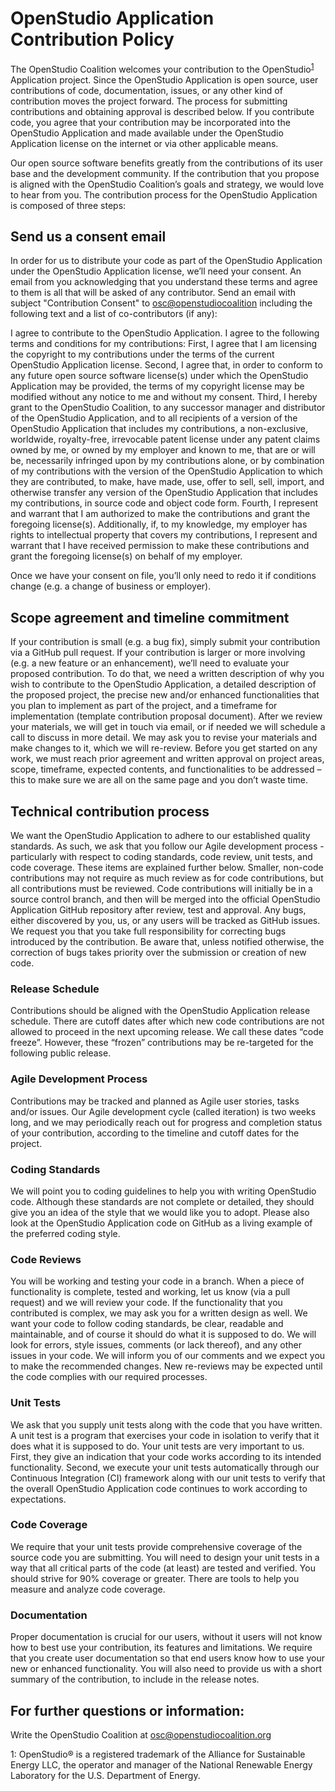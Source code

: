 # OpenStudio Application Contribution Policy

The OpenStudio Coalition welcomes your contribution to the OpenStudio<sup>[1](#footnote1)</sup> Application project. Since the OpenStudio Application is open source, user contributions of code, documentation, issues, or any other kind of contribution moves the project forward. The process for submitting contributions and obtaining approval is described below. If you contribute code, you agree that your contribution may be incorporated into the OpenStudio Application and made available under the OpenStudio Application license on the internet or via other applicable means.

Our open source software benefits greatly from the contributions of its user base and the development community. If the contribution that you propose is aligned with the OpenStudio Coalition’s goals and strategy, we would love to hear from you. The contribution process for the OpenStudio Application is composed of three steps:

## Send us a consent email

In order for us to distribute your code as part of the OpenStudio Application under the OpenStudio Application license, we’ll need your consent. An email from you acknowledging that you understand these terms and agree to them is all that will be asked of any contributor. Send an email with subject "Contribution Consent" to [osc@openstudiocoalition](mailto:osc@openstudiocoalition.org?subject=Contribution%20Consent) including the following text and a list of co-contributors (if any):

I agree to contribute to the OpenStudio Application. I agree to the following terms and conditions for my contributions: First, I agree that I am licensing the copyright to my contributions under the terms of the current OpenStudio Application license. Second, I agree that, in order to conform to any future open source software license(s) under which the OpenStudio Application may be provided, the terms of my copyright license may be modified without any notice to me and without my consent. Third, I hereby grant to the OpenStudio Coalition, to any successor manager and distributor of the OpenStudio Application, and to all recipients of a version of the OpenStudio Application that includes my contributions, a non-exclusive, worldwide, royalty-free, irrevocable patent license under any patent claims owned by me, or owned by my employer and known to me, that are or will be, necessarily infringed upon by my contributions alone, or by combination of my contributions with the version of the OpenStudio Application to which they are contributed, to make, have made, use, offer to sell, sell, import, and otherwise transfer any version of the OpenStudio Application that includes my contributions, in source code and object code form. Fourth, I represent and warrant that I am authorized to make the contributions and grant the foregoing license(s). Additionally, if, to my knowledge, my employer has rights to intellectual property that covers my contributions, I represent and warrant that I have received permission to make these contributions and grant the foregoing license(s) on behalf of my employer.

Once we have your consent on file, you’ll only need to redo it if conditions change (e.g. a change of business or employer).

## Scope agreement and timeline commitment

If your contribution is small (e.g. a bug fix), simply submit your contribution via a GitHub pull request. If your contribution is larger or more involving (e.g. a new feature or an enhancement), we’ll need to evaluate your proposed contribution. To do that, we need a written description of why you wish to contribute to the OpenStudio Application, a detailed description of the proposed project, the precise new and/or enhanced functionalities that you plan to implement as part of the project, and a timeframe for implementation (template contribution proposal document). After we review your materials, we will get in touch via email, or if needed we will schedule a call to discuss in more detail. We may ask you to revise your materials and make changes to it, which we will re-review. Before you get started on any work, we must reach prior agreement and written approval on project areas, scope, timeframe, expected contents, and functionalities to be addressed – this to make sure we are all on the same page and you don’t waste time.

## Technical contribution process

We want the OpenStudio Application to adhere to our established quality standards. As such, we ask that you follow our Agile development process - particularly with respect to coding standards, code review, unit tests, and code coverage. These items are explained further below. Smaller, non-code contributions may not require as much review as for code contributions, but all contributions must be reviewed. Code contributions will initially be in a source control branch, and then will be merged into the official OpenStudio Application GitHub repository after review, test and approval. Any bugs, either discovered by you, us, or any users will be tracked as GitHub issues. We request you that you take full responsibility for correcting bugs introduced by the contribution. Be aware that, unless notified otherwise, the correction of bugs takes priority over the submission or creation of new code.

### Release Schedule
Contributions should be aligned with the OpenStudio Application release schedule. There are cutoff dates after which new code contributions are not allowed to proceed in the next upcoming release. We call these dates “code freeze”. However, these “frozen” contributions may be re-targeted for the following public release.

### Agile Development Process
Contributions may be tracked and planned as Agile user stories, tasks and/or issues. Our Agile development cycle (called iteration) is two weeks long, and we may periodically reach out for progress and completion status of your contribution, according to the timeline and cutoff dates for the project.

### Coding Standards
We will point you to coding guidelines to help you with writing OpenStudio code. Although these standards are not complete or detailed, they should give you an idea of the style that we would like you to adopt. Please also look at the OpenStudio Application code on GitHub as a living example of the preferred coding style.

### Code Reviews
You will be working and testing your code in a branch. When a piece of functionality is complete, tested and working, let us know (via a pull request) and we will review your code. If the functionality that you contributed is complex, we may ask you for a written design as well. We want your code to follow coding standards, be clear, readable and maintainable, and of course it should do what it is supposed to do. We will look for errors, style issues, comments (or lack thereof), and any other issues in your code. We will inform you of our comments and we expect you to make the recommended changes. New re-reviews may be expected until the code complies with our required processes.

### Unit Tests
We ask that you supply unit tests along with the code that you have written. A unit test is a program that exercises your code in isolation to verify that it does what it is supposed to do. Your unit tests are very important to us. First, they give an indication that your code works according to its intended functionality. Second, we execute your unit tests automatically through our Continuous Integration (CI) framework along with our unit tests to verify that the overall OpenStudio Application code continues to work according to expectations.

### Code Coverage
We require that your unit tests provide comprehensive coverage of the source code you are submitting. You will need to design your unit tests in a way that all critical parts of the code (at least) are tested and verified. You should strive for 90% coverage or greater. There are tools to help you measure and analyze code coverage.

### Documentation
Proper documentation is crucial for our users, without it users will not know how to best use your contribution, its features and limitations. We require that you create user documentation so that end users know how to use your new or enhanced functionality. You will also need to provide us with a short summary of the contribution, to include in the release notes.

## For further questions or information:

Write the OpenStudio Coalition at osc@openstudiocoalition.org

<a name="footnote1">1</a>: OpenStudio® is a registered trademark of the Alliance for Sustainable Energy LLC, the operator and manager of the National Renewable Energy Laboratory for the U.S. Department of Energy.
